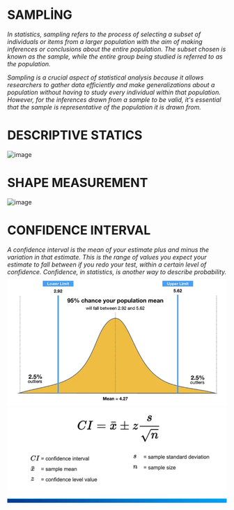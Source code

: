 #  SAMPLİNG
*In statistics, sampling refers to the process of selecting a subset of individuals or items from a larger population with the aim of making inferences or conclusions about the entire population. The subset chosen is known as the sample, while the entire group being studied is referred to as the population.*

*Sampling is a crucial aspect of statistical analysis because it allows researchers to gather data efficiently and make generalizations about a population without having to study every individual within that population. However, for the inferences drawn from a sample to be valid, it's essential that the sample is representative of the population it is drawn from.*

# DESCRIPTIVE STATICS
![image](https://github.com/Alihanesentas/Statistics-for-data-science/assets/147850914/01d4fcbc-a1a1-4d9c-8ad4-5149d49c4780)
# SHAPE MEASUREMENT
![image](https://github.com/Alihanesentas/Statistics-for-data-science/assets/147850914/5bc514ec-cb7e-4143-bf4d-2452d2ea67bc)
# CONFIDENCE INTERVAL 
*A confidence interval is the mean of your estimate plus and minus the variation in that estimate. This is the range of values you expect your estimate to fall between if you redo your test, within a certain level of confidence. Confidence, in statistics, is another way to describe probability.*
![alt text](image.png)
![alt text](image-3.png)